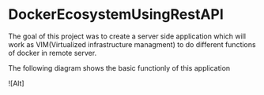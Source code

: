 # DockerEcosystemUsingRestAPI

The goal of this project was to create a server side application which will work as VIM(Virtualized infrastructure managment) to do different functions of docker in remote server. 

The following diagram shows the basic functionly of this application 


![Alt]
